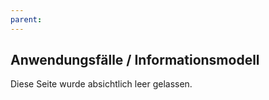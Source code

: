 ```yaml
---
parent:
---
```

## Anwendungsfälle / Informationsmodell

Diese Seite wurde absichtlich leer gelassen.
